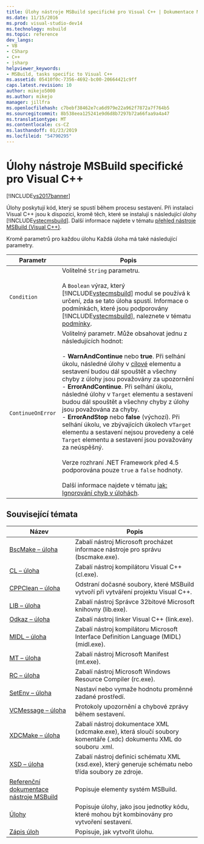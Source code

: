 ```yaml
---
title: Úlohy nástroje MSBuild specifické pro Visual C++ | Dokumentace Microsoftu
ms.date: 11/15/2016
ms.prod: visual-studio-dev14
ms.technology: msbuild
ms.topic: reference
dev_langs:
- VB
- CSharp
- C++
- jsharp
helpviewer_keywords:
- MSBuild, tasks specific to Visual C++
ms.assetid: 05410f0c-7356-4692-bc00-20664421c9ff
caps.latest.revision: 10
author: mikejo5000
ms.author: mikejo
manager: jillfra
ms.openlocfilehash: c7bebf38462e7ca6d979e22a962f7872a7f764b5
ms.sourcegitcommit: 8b538eea125241e9d6d8b7297b72a66faa9a4a47
ms.translationtype: MT
ms.contentlocale: cs-CZ
ms.lasthandoff: 01/23/2019
ms.locfileid: "54790295"
---
```

# <a name="msbuild-tasks-specific-to-visual-c"></a>Úlohy nástroje MSBuild specifické pro Visual C++
[!INCLUDE[vs2017banner](../includes/vs2017banner.md)]

  
Úlohy poskytují kód, který se spustí během procesu sestavení. Při instalaci Visual C++ jsou k dispozici, kromě těch, které se instalují s následující úlohy [!INCLUDE[vstecmsbuild](../includes/vstecmsbuild-md.md)]. Další informace najdete v tématu [přehled nástroje MSBuild (Visual C++)](http://msdn.microsoft.com/library/dd258f6f-ab51-48d9-b274-f7ba911d05ca).  
  
 Kromě parametrů pro každou úlohu Každá úloha má také následující parametry.  
  
|Parametr|Popis|  
|---------------|-----------------|  
|`Condition`|Volitelné `String` parametru.<br /><br /> A `Boolean` výraz, který [!INCLUDE[vstecmsbuild](../includes/vstecmsbuild-md.md)] modul se používá k určení, zda se tato úloha spustí. Informace o podmínkách, které jsou podporovány [!INCLUDE[vstecmsbuild](../includes/vstecmsbuild-md.md)], naleznete v tématu [podmínky](../msbuild/msbuild-conditions.md).|  
|`ContinueOnError`|Volitelný parametr. Může obsahovat jednu z následujících hodnot:<br /><br /> -   **WarnAndContinue** nebo **true**. Při selhání úkolu, následné úlohy v [cílové](../msbuild/target-element-msbuild.md) elementu a sestavení budou dál spouštět a všechny chyby z úlohy jsou považovány za upozornění<br />-   **ErrorAndContinue**. Při selhání úkolu, následné úlohy v `Target` elementu a sestavení budou dál spouštět a všechny chyby z úlohy jsou považována za chyby.<br />-   **ErrorAndStop** nebo **false** (výchozí). Při selhání úkolu, ve zbývajících úkolech v`Target` elementu a sestavení nejsou provedeny a celé `Target` elementu a sestavení jsou považovány za neúspěšný.<br /><br /> Verze rozhraní .NET Framework před 4.5 podporována pouze `true` a `false` hodnoty.<br /><br /> Další informace najdete v tématu [jak: Ignorování chyb v úlohách](../msbuild/how-to-ignore-errors-in-tasks.md).|  
  
## <a name="related-topics"></a>Související témata  
  
|Název|Popis|  
|-----------|-----------------|  
|[BscMake – úloha](../msbuild/bscmake-task.md)|Zabalí nástroj Microsoft procházet informace nástroje pro správu (bscmake.exe).|  
|[CL – úloha](../msbuild/cl-task.md)|Zabalí nástroj kompilátoru Visual C++ (cl.exe).|  
|[CPPClean – úloha](../msbuild/cppclean-task.md)|Odstraní dočasné soubory, které MSBuild vytvoří při vytváření projektu Visual C++.|  
|[LIB – úloha](../msbuild/lib-task.md)|Zabalí nástroj Správce 32bitové Microsoft knihovny (lib.exe).|  
|[Odkaz – úloha](../msbuild/link-task.md)|Zabalí nástroj linker Visual C++ (link.exe).|  
|[MIDL – úloha](../msbuild/midl-task.md)|Zabalí nástroj kompilátoru Microsoft Interface Definition Language (MIDL) (midl.exe).|  
|[MT – úloha](../msbuild/mt-task.md)|Zabalí nástroj Microsoft Manifest (mt.exe).|  
|[RC – úloha](../msbuild/rc-task.md)|Zabalí nástroj Microsoft Windows Resource Compiler (rc.exe).|  
|[SetEnv – úloha](../msbuild/setenv-task.md)|Nastaví nebo vymaže hodnotu proměnné zadané prostředí.|  
|[VCMessage – úloha](../msbuild/vcmessage-task.md)|Protokoly upozornění a chybové zprávy během sestavení.|  
|[XDCMake – úloha](../msbuild/xdcmake-task.md)|Zabalí nástroj dokumentace XML (xdcmake.exe), která sloučí soubory komentáře (.xdc) dokumentu XML do souboru .xml.|  
|[XSD – úloha](../msbuild/xsd-task.md)|Zabalí nástroj definici schématu XML (xsd.exe), který generuje schématu nebo třída soubory ze zdroje.|  
|[Referenční dokumentace nástroje MSBuild](../msbuild/msbuild-reference.md)|Popisuje elementy systém MSBuild.|  
|[Úlohy](../msbuild/msbuild-tasks.md)|Popisuje úlohy, jako jsou jednotky kódu, které mohou být kombinovány pro vytvoření sestavení.|  
|[Zápis úloh](../msbuild/task-writing.md)|Popisuje, jak vytvořit úlohu.|
